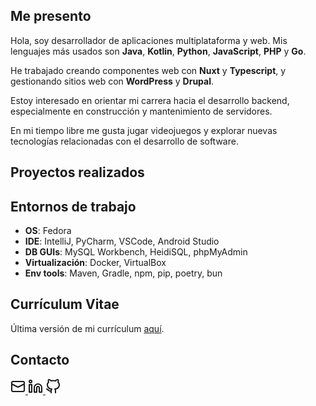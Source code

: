 ## Me presento

Hola, soy desarrollador de aplicaciones multiplataforma y web.
Mis lenguajes más usados son **Java**, **Kotlin**, **Python**, **JavaScript**, **PHP** y **Go**.

He trabajado creando componentes web con **Nuxt** y **Typescript**, y gestionando sitios web con **WordPress** y **Drupal**.

Estoy interesado en orientar mi carrera hacia el desarrollo backend, especialmente en construcción y mantenimiento de servidores.

En mi tiempo libre me gusta jugar videojuegos y explorar nuevas tecnologías relacionadas con el desarrollo de software.

## Proyectos realizados

<RepoList></RepoList>

## Entornos de trabajo

- **OS**: Fedora
- **IDE**: IntelliJ, PyCharm, VSCode, Android Studio
- **DB GUIs**: MySQL Workbench, HeidiSQL, phpMyAdmin
- **Virtualización**: Docker, VirtualBox
- **Env tools**: Maven, Gradle, npm, pip, poetry, bun

## Currículum Vitae

Última versión de mi currículum <a href="downloads/cv/JFP_CV_24072025.pdf" target="_blank" rel="noopener noreferrer">aquí</a>.

## Contacto

<a class="icon-link" target="_blank" rel="noopener noreferrer" href="mailto:j.ferraperez@outlook.com">
    <svg xmlns="http://www.w3.org/2000/svg" width="24" height="24" viewBox="0 0 24 24"><g fill="none" stroke="currentColor" stroke-linecap="round" stroke-linejoin="round" stroke-width="2"><rect width="20" height="16" x="2" y="4" rx="2"/><path d="m22 8l-10 5L2 8"/></g></svg>
</a>

<a class="icon-link" target="_blank" rel="noopener noreferrer" href="https://www.linkedin.com/in/jaume-ferrà-pérez-9a270332b">
    <svg xmlns="http://www.w3.org/2000/svg" width="24" height="24" viewBox="0 0 24 24"><g fill="none" stroke="currentColor" stroke-linecap="round" stroke-linejoin="round" stroke-width="2"><circle cx="4" cy="4" r="2"/><path d="M2 9h4v12H2Zm20 12h-4v-7a2 2 0 0 0-4 0v7h-4v-7a6 6 0 0 1 12 0Z"/></g></svg>
</a>

<a class="icon-link" target="_blank" rel="noopener noreferrer" href="https://github.com/jaum3fp">
    <svg xmlns="http://www.w3.org/2000/svg" width="24" height="24" viewBox="0 0 24 24"><path fill="none" stroke="currentColor" stroke-linecap="round" stroke-linejoin="round" stroke-width="2" d="M9 22v-3q0-2 1-3A7 6.5 0 0 1 5 5Q4 3 5 1q3 0 4 2q3.5-1 7 0q1-2 4-2q1 2 0 4a7 6.5 0 0 1-5 11q1 1 1 3v3m-7-3c-4 1-4-2-7-3"/></svg>
</a>